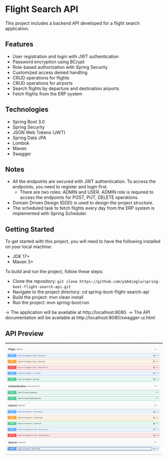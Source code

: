 # Flight Search API
This project includes a backend API developed for a flight search application.

## Features
* User registration and login with JWT authentication
* Password encryption using BCrypt
* Role-based authorization with Spring Security
* Customized access denied handling
* CRUD operations for flights
* CRUD operations for airports
* Search flights by departure and destination airports
* Fetch flights from the ERP system

## Technologies
* Spring Boot 3.0
* Spring Security
* JSON Web Tokens (JWT)
* Spring Data JPA
* Lombok
* Maven
* Swagger

## Notes
* All the endpoints are secured with JWT authentication. To access the endpoints, you need to register and login first.
  * There are two roles: ADMIN and USER. ADMIN role is required to access the endpoints for POST, PUT, DELETE operations.
* Domain Driven Design (DDD) is used to design the project structure.
* The scheduled task to fetch flights every day from the ERP system is implemented with Spring Scheduler.

## Getting Started
To get started with this project, you will need to have the following installed on your local machine:

* JDK 17+
* Maven 3+


To build and run the project, follow these steps:

* Clone the repository: `git clone https://github.com/yabdioglu/spring-boot-flight-search-api.git`
* Navigate to the project directory: cd spring-boot-flight-search-api
* Build the project: mvn clean install
* Run the project: mvn spring-boot:run

-> The application will be available at http://localhost:8080.
-> The API documentation will be available at http://localhost:8080/swagger-ui.html

## API Preview
![swagger-ui](src/main/resources/static/swagger-ui.png)